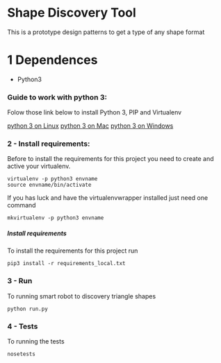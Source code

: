 Shape Discovery Tool
====================

This is a prototype design patterns to get a type of any shape format

# 1 Dependences
  - Python3

### Guide to work with python 3:

Folow those link below to install Python 3, PIP and Virtualenv

[python 3 on Linux](http://docs.python-guide.org/en/latest/starting/install3/linux/ "Install python 3 on linux")
[python 3 on Mac](http://docs.python-guide.org/en/latest/starting/install3/osx/ "Install python 3 on Mac")
[python 3 on Windows](http://docs.python-guide.org/en/latest/starting/install3/win/ "Install python 3 on Windows")

### 2 - Install requirements:

Before to install the requirements for this project you need to create and active your virtualenv.

```
virtualenv -p python3 envname
source envname/bin/activate
```

If you has luck and have the virtualenvwrapper installed just need one command

```
mkvirtualenv -p python3 envname
```

##### Install requirements

To install the requirements for this project run

```
pip3 install -r requirements_local.txt
```

### 3 - Run

To running smart robot to discovery triangle shapes

```
python run.py
```

### 4 - Tests

To running the tests

```
nosetests
```
